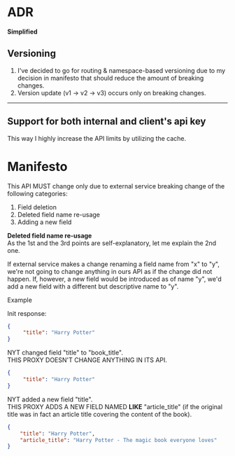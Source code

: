 # ADR
**Simplified**

## Versioning

1. I've decided to go for routing & namespace-based versioning due to my decision in manifesto that should reduce the amount of breaking changes.
2. Version update (v1 -> v2 -> v3) occurs only on breaking changes. 

---

## Support for both internal and client's api key

This way I highly increase the API limits by utilizing the cache.

# Manifesto

This API MUST change only due to external service breaking change of the following categories:
1. Field deletion
2. Deleted field name re-usage
3. Adding a new field

**Deleted field name re-usage**\
As the 1st and the 3rd points are self-explanatory, let me explain the 2nd one.

If external service makes a change renaming a field name from "x" to "y", we're not going to change anything in ours API as if the change did not happen.
If, however, a new field would be introduced as of name "y", we'd add a new field with a different but descriptive name to "y".

Example

Init response:

```json
{
     "title": "Harry Potter" 
}
```

NYT changed field "title" to "book_title".\
THIS PROXY DOESN'T CHANGE ANYTHING IN ITS API.

```json
{
     "title": "Harry Potter" 
}
```

NYT added a new field "title".\
THIS PROXY ADDS A NEW FIELD NAMED **LIKE** "article_title" (if the original title was in fact an article title covering the content of the book).

```json
{
    "title": "Harry Potter",
    "article_title": "Harry Potter - The magic book everyone loves"
}
```
